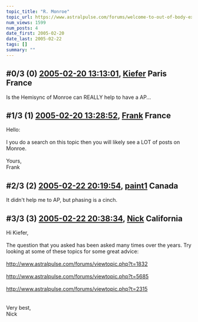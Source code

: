 ```yaml
---
topic_title: "R. Monroe"
topic_url: https://www.astralpulse.com/forums/welcome-to-out-of-body-experiences!/r-monroe
num_views: 1599
num_posts: 4
date_first: 2005-02-20
date_last: 2005-02-22
tags: []
summary: ""
---
```


## \#0/3 (0) [2005-02-20 13:13:01](https://www.astralpulse.com/forums/index.php?msg=150899), [Kiefer](https://www.astralpulse.com/forums/profile/?u=8451) Paris France ##
<section>
Is the Hemisync of Monroe can REALLY help to have a AP...
</section>

## \#1/3 (1) [2005-02-20 13:28:52](https://www.astralpulse.com/forums/index.php?msg=150905), [Frank](https://www.astralpulse.com/forums/profile/?u=359) France ##
<section>
Hello:
<br>
<br>
I you do a search on this topic then you will likely see a LOT of posts on Monroe.
<br>
<br>
Yours,
<br>
Frank
</section>

## \#2/3 (2) [2005-02-22 20:19:54](https://www.astralpulse.com/forums/index.php?msg=151654), [paint1](https://www.astralpulse.com/forums/profile/?u=7580) Canada ##
<section>
It didn't help me to AP, but phasing is a cinch.
</section>

## \#3/3 (3) [2005-02-22 20:38:34](https://www.astralpulse.com/forums/index.php?msg=151657), [Nick](https://www.astralpulse.com/forums/profile/?u=2080) California ##
<section>
Hi Kiefer,
<br>
<br>
The question that you asked has been asked many times over the years. Try looking at some of these topics for some great advice:
<br>
<br>
<a class="bbc_link" href="http://www.astralpulse.com/forums/viewtopic.php?t=1832" rel="noopener" target="_blank">
 http://www.astralpulse.com/forums/viewtopic.php?t=1832
</a>
<br>
<br>
<a class="bbc_link" href="http://www.astralpulse.com/forums/viewtopic.php?t=5685" rel="noopener" target="_blank">
 http://www.astralpulse.com/forums/viewtopic.php?t=5685
</a>
<br>
<br>
<a class="bbc_link" href="http://www.astralpulse.com/forums/viewtopic.php?t=2315" rel="noopener" target="_blank">
 http://www.astralpulse.com/forums/viewtopic.php?t=2315
</a>
<br>
<br>
<br>
Very best,
<br>
Nick
</section>